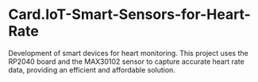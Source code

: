 # Card.IoT-Smart-Sensors-for-Heart-Rate
Development of smart devices for heart monitoring. This project uses the RP2040 board and the MAX30102 sensor to capture accurate heart rate data, providing an efficient and affordable solution.
